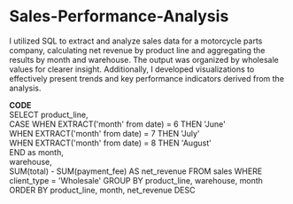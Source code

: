 # Sales-Performance-Analysis
I utilized SQL to extract and analyze sales data for a motorcycle parts company, calculating net revenue by product line and aggregating the results by month and warehouse. The output was organized by wholesale values for clearer insight. Additionally, I developed visualizations to effectively present trends and key performance indicators derived from the analysis.


**CODE** <br>
SELECT product_line, <br>
    CASE WHEN EXTRACT('month' from date) = 6 THEN 'June' <br>
        WHEN EXTRACT('month' from date) = 7 THEN 'July' <br>
        WHEN EXTRACT('month' from date) = 8 THEN 'August' <br>
    END as month, <br>
    warehouse, <br>
	SUM(total) - SUM(payment_fee) AS net_revenue
FROM sales
WHERE client_type = 'Wholesale'
GROUP BY product_line, warehouse, month
ORDER BY product_line, month, net_revenue DESC
